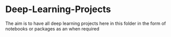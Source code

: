 # Deep-Learning-Projects

The aim is to have all deep learning projects here in this folder in the form of 
notebooks or packages as an when required